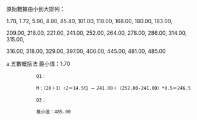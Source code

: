 原始數據由小到大排列：

1.70, 1.72, 5.90, 8.80, 85.40, 101.00, 118.00, 168.00, 180.00, 183.00, 

209.00, 218.00, 221.00, 241.00, 252.00, 264.00, 278.00, 286.00, 314.00, 315.00, 

316.00, 318.00, 329.00, 397.00, 406.00, 445.00, 481.00, 485.00

a.五數概括法    最小值：1.70

               Q1：

               M：（28＋1）÷2＝14.5位 → 241.00＋（252.00-241.00）*0.5＝246.5

               Q3：

               最小值：485.00
